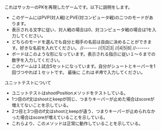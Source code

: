 これはサッカーのPKを再現したゲームです。以下に説明をします。
 - このゲームにはPVP(対人戦)とPVE(対コンピュータ戦)の二つのモードがあります。
 - 表示される文字に従い、対人戦の場合は0、対コンピュータ戦の場合は1を入力してください。
 - どちらのモードを選んでも自分と相手の名前は自由に決めることができます。好きな名前を入れてください。
//-------
//|1|2|3|
//|4|5|6|
//-------
 - ボードはこのような形になっています。表示される指示に従い１〜６までの数字を入力してください。
 - このゲームは１試合5セットになっています。自分がシュートとキーパーを1回づつやれば１セットです。
最後に
これは*半角*で入力してください。

ユニットテストについて
 - ユニットテストはshootPositionメソッドをテストしている。
 - 1つ目のif文はshootとkeepが同じ、つまりキーパーが止めた場合はscoreが増えてないことを示している。
 - 2つ目と3つ目のif文はshootとkeepが違う、つまりキーパーが止められなかった場合はscoreが増えていることを示している。
 - これらより、このメソッドは正常に動作していることを示している。
